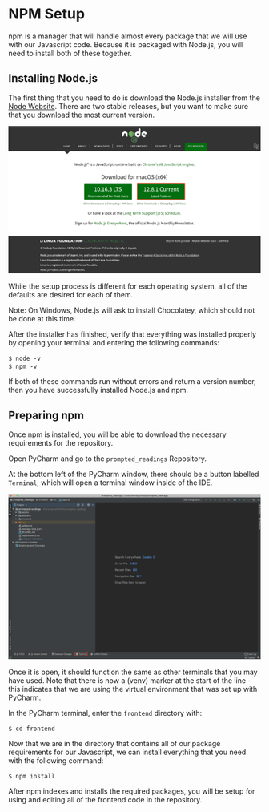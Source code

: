 # NPM Setup

npm is a manager that will handle almost every package that we will use with our Javascript code. Because it is packaged with Node.js, you will need to install both of these together.

## Installing Node.js
The first thing that you need to do is download the Node.js installer from the [Node Website](https://nodejs.org). There are two stable releases, but you want to make sure that you download the most current version.

![](./images/node.png)

While the setup process is different for each operating system, all of the defaults are desired for each of them.

Note: On Windows, Node.js will ask to install Chocolatey, which should not be done at this time.

After the installer has finished, verify that everything was installed properly by opening your terminal and entering the following commands:

```
$ node -v
$ npm -v
```

If both of these commands run without errors and return a version number, then you have successfully installed Node.js and npm.

## Preparing npm
Once npm is installed, you will be able to download the necessary requirements for the repository.

Open PyCharm and go to the `prompted_readings` Repository.

At the bottom left of the PyCharm window, there should be a button labelled `Terminal`, which will open a terminal window inside of the IDE.

![](./images/find_terminal.png)

Once it is open, it should function the same as other terminals that you may have used. Note that there is now a (venv) marker at the start of the line - this indicates that we are using the virtual environment that was set up with PyCharm.

In the PyCharm terminal, enter the `frontend` directory with:

```
$ cd frontend
```

Now that we are in the directory that contains all of our package requirements for our Javascript, we can install everything that you need with the following command:

```
$ npm install
```

After npm indexes and installs the required packages, you will be setup for using and editing all of the frontend code in the repository.
